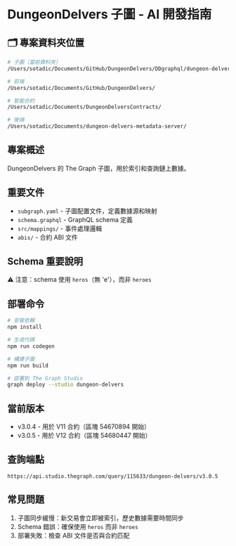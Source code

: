 # DungeonDelvers 子圖 - AI 開發指南

## 🗂️ 專案資料夾位置
```bash
# 子圖（當前資料夾）
/Users/sotadic/Documents/GitHub/DungeonDelvers/DDgraphql/dungeon-delvers/

# 前端
/Users/sotadic/Documents/GitHub/DungeonDelvers/

# 智能合約
/Users/sotadic/Documents/DungeonDelversContracts/

# 後端
/Users/sotadic/Documents/dungeon-delvers-metadata-server/
```

## 專案概述
DungeonDelvers 的 The Graph 子圖，用於索引和查詢鏈上數據。

## 重要文件
- `subgraph.yaml` - 子圖配置文件，定義數據源和映射
- `schema.graphql` - GraphQL schema 定義
- `src/mappings/` - 事件處理邏輯
- `abis/` - 合約 ABI 文件

## Schema 重要說明
⚠️ 注意：schema 使用 `heros`（無 'e'），而非 `heroes`

## 部署命令
```bash
# 安裝依賴
npm install

# 生成代碼
npm run codegen

# 構建子圖
npm run build

# 部署到 The Graph Studio
graph deploy --studio dungeon-delvers
```

## 當前版本
- v3.0.4 - 用於 V11 合約（區塊 54670894 開始）
- v3.0.5 - 用於 V12 合約（區塊 54680447 開始）

## 查詢端點
```
https://api.studio.thegraph.com/query/115633/dungeon-delvers/v3.0.5
```

## 常見問題
1. 子圖同步緩慢：新交易會立即被索引，歷史數據需要時間同步
2. Schema 錯誤：確保使用 `heros` 而非 `heroes`
3. 部署失敗：檢查 ABI 文件是否與合約匹配